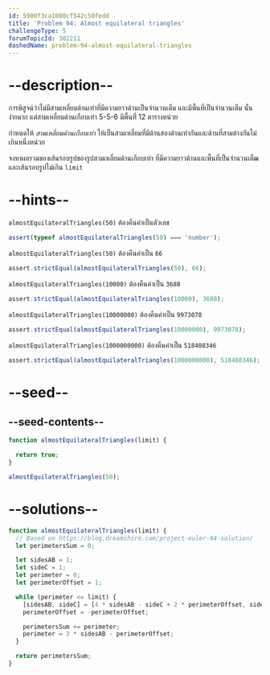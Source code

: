 ```yaml
---
id: 5900f3ca1000cf542c50fedd
title: 'Problem 94: Almost equilateral triangles'
challengeType: 5
forumTopicId: 302211
dashedName: problem-94-almost-equilateral-triangles
---
```


# --description--

การพิสูจน์ว่าไม่มีสามเหลี่ยมด้านเท่าที่มีความยาวด้านเป็นจำนวนเต็ม และมีพื้นที่เป็นจำนวนเต็ม นั้นง่ายมาก แต่สามเหลี่ยมด้านเกือบเท่า 5-5-6 มีพื้นที่ 12 ตารางหน่วย

กำหนดให้ <dfn>สามเหลี่ยมด้านเกือบเท่า</dfn> 
ให้เป็นสามเหลี่ยมที่มีด้านสองด้านเท่ากันและด้านที่สามต่างกันไม่เกินหนึ่งหน่วย

จงหาผลรวมของเส้นรอบรูปของรูปสามเหลี่ยมด้านเกือบเท่า ที่มีความยาวด้านและพื้นที่เป็นจำนวนเต็ฒ และเส้นรอบรูปไม่เกิน `limit`

# --hints--

`almostEquilateralTriangles(50)` ต้องคืนค่าเป็นตัวเลข

```js
assert(typeof almostEquilateralTriangles(50) === 'number');
```

`almostEquilateralTriangles(50)` ต้องคืนค่าเป็น `66`

```js
assert.strictEqual(almostEquilateralTriangles(50), 66);
```

`almostEquilateralTriangles(10000)` ต้องคืนค่าเป็น `3688`

```js
assert.strictEqual(almostEquilateralTriangles(10000), 3688);
```

`almostEquilateralTriangles(10000000)` ต้องคืนค่าเป็น `9973078`

```js
assert.strictEqual(almostEquilateralTriangles(10000000), 9973078);
```

`almostEquilateralTriangles(1000000000)` ต้องคืนค่าเป็น `518408346`

```js
assert.strictEqual(almostEquilateralTriangles(1000000000), 518408346);
```

# --seed--

## --seed-contents--

```js
function almostEquilateralTriangles(limit) {

  return true;
}

almostEquilateralTriangles(50);
```

# --solutions--

```js
function almostEquilateralTriangles(limit) {
  // Based on https://blog.dreamshire.com/project-euler-94-solution/
  let perimetersSum = 0;

  let sidesAB = 1;
  let sideC = 1;
  let perimeter = 0;
  let perimeterOffset = 1;

  while (perimeter <= limit) {
    [sidesAB, sideC] = [4 * sidesAB - sideC + 2 * perimeterOffset, sidesAB];
    perimeterOffset = -perimeterOffset;

    perimetersSum += perimeter;
    perimeter = 3 * sidesAB - perimeterOffset;
  }

  return perimetersSum;
}
```
